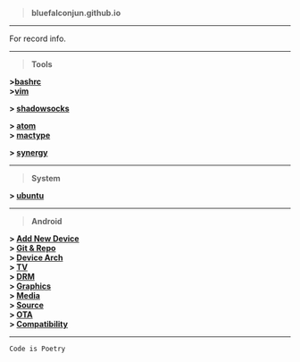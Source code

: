 >**bluefalconjun.github.io**

---
For record info.

---
>**Tools**

**>[bashrc](https://github.com/bluefalconjun/bluefalconjun.github.io/blob/master/Tools/bashrc.md)**  
**>[vim](https://github.com/bluefalconjun/bluefalconjun.github.io/blob/master/Tools/vim.md)** 

**> [shadowsocks](https://github.com/bluefalconjun/bluefalconjun.github.io/blob/master/Tools/shadowsocks.md)**

**> [atom](https://github.com/bluefalconjun/bluefalconjun.github.io/blob/master/Tools/atom.md)**  
**> [mactype](https://github.com/bluefalconjun/bluefalconjun.github.io/blob/master/Tools/mactype.md)**  

**> [synergy](http://synergy-project.org/)**  



---
>**System**

**> [ubuntu](https://github.com/bluefalconjun/bluefalconjun.github.io/blob/master/System/ubuntu.md)**  

---
>**Android**

**> [Add New Device](https://github.com/bluefalconjun/bluefalconjun.github.io/blob/master/Android/android.addnewdev.md)**  
**> [Git & Repo](https://github.com/bluefalconjun/bluefalconjun.github.io/blob/master/Android/android.developing.gitrepo.md)**  
**> [Device Arch](https://github.com/bluefalconjun/bluefalconjun.github.io/blob/master/Android/android.devicearch.md)**  
**> [TV](https://github.com/bluefalconjun/bluefalconjun.github.io/blob/master/Android/android.tv.md)**  
**> [DRM](https://github.com/bluefalconjun/bluefalconjun.github.io/blob/master/Android/android.drm.md)**  
**> [Graphics](https://github.com/bluefalconjun/bluefalconjun.github.io/blob/master/Android/android.graphics.md)**  
**> [Media](https://github.com/bluefalconjun/bluefalconjun.github.io/blob/master/Android/android.media.md)**  
**> [Source](https://github.com/bluefalconjun/bluefalconjun.github.io/blob/master/Android/android.source.md)**    
**> [OTA](https://github.com/bluefalconjun/bluefalconjun.github.io/blob/master/Android/android.ota.md)**  
**> [Compatibility](https://github.com/bluefalconjun/bluefalconjun.github.io/blob/master/Android/android.compatibility.md)**  


---
```Code is Poetry```

